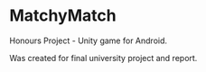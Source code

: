 # MatchyMatch
Honours Project - Unity game for Android. 

Was created for final university project and report.


